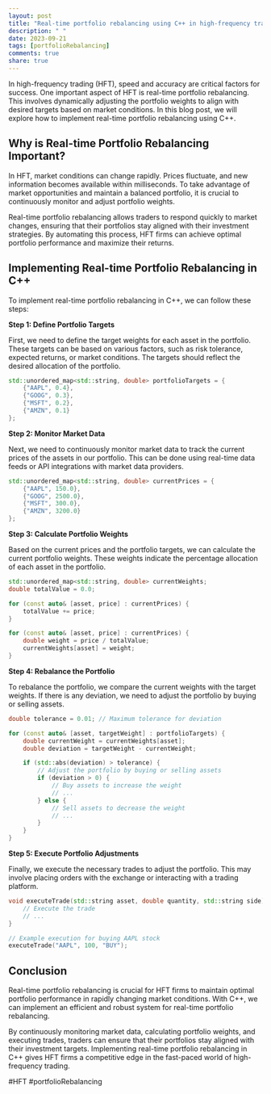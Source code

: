 ```yaml
---
layout: post
title: "Real-time portfolio rebalancing using C++ in high-frequency trading"
description: " "
date: 2023-09-21
tags: [portfolioRebalancing]
comments: true
share: true
---
```


In high-frequency trading (HFT), speed and accuracy are critical factors for success. One important aspect of HFT is real-time portfolio rebalancing. This involves dynamically adjusting the portfolio weights to align with desired targets based on market conditions. In this blog post, we will explore how to implement real-time portfolio rebalancing using C++.

## Why is Real-time Portfolio Rebalancing Important?

In HFT, market conditions can change rapidly. Prices fluctuate, and new information becomes available within milliseconds. To take advantage of market opportunities and maintain a balanced portfolio, it is crucial to continuously monitor and adjust portfolio weights.

Real-time portfolio rebalancing allows traders to respond quickly to market changes, ensuring that their portfolios stay aligned with their investment strategies. By automating this process, HFT firms can achieve optimal portfolio performance and maximize their returns.

## Implementing Real-time Portfolio Rebalancing in C++

To implement real-time portfolio rebalancing in C++, we can follow these steps:

**Step 1: Define Portfolio Targets**

First, we need to define the target weights for each asset in the portfolio. These targets can be based on various factors, such as risk tolerance, expected returns, or market conditions. The targets should reflect the desired allocation of the portfolio.

```cpp
std::unordered_map<std::string, double> portfolioTargets = {
    {"AAPL", 0.4},
    {"GOOG", 0.3},
    {"MSFT", 0.2},
    {"AMZN", 0.1}
};
```

**Step 2: Monitor Market Data**

Next, we need to continuously monitor market data to track the current prices of the assets in our portfolio. This can be done using real-time data feeds or API integrations with market data providers.

```cpp
std::unordered_map<std::string, double> currentPrices = {
    {"AAPL", 150.0},
    {"GOOG", 2500.0},
    {"MSFT", 300.0},
    {"AMZN", 3200.0}
};
```

**Step 3: Calculate Portfolio Weights**

Based on the current prices and the portfolio targets, we can calculate the current portfolio weights. These weights indicate the percentage allocation of each asset in the portfolio.

```cpp
std::unordered_map<std::string, double> currentWeights;
double totalValue = 0.0;

for (const auto& [asset, price] : currentPrices) {
    totalValue += price;
}

for (const auto& [asset, price] : currentPrices) {
    double weight = price / totalValue;
    currentWeights[asset] = weight;
}
```

**Step 4: Rebalance the Portfolio**

To rebalance the portfolio, we compare the current weights with the target weights. If there is any deviation, we need to adjust the portfolio by buying or selling assets.

```cpp
double tolerance = 0.01; // Maximum tolerance for deviation

for (const auto& [asset, targetWeight] : portfolioTargets) {
    double currentWeight = currentWeights[asset];
    double deviation = targetWeight - currentWeight;

    if (std::abs(deviation) > tolerance) {
        // Adjust the portfolio by buying or selling assets
        if (deviation > 0) {
            // Buy assets to increase the weight
            // ...
        } else {
            // Sell assets to decrease the weight
            // ...
        }
    }
}
```

**Step 5: Execute Portfolio Adjustments**

Finally, we execute the necessary trades to adjust the portfolio. This may involve placing orders with the exchange or interacting with a trading platform.

```cpp
void executeTrade(std::string asset, double quantity, std::string side) {
    // Execute the trade
    // ...
}

// Example execution for buying AAPL stock
executeTrade("AAPL", 100, "BUY");
```

## Conclusion

Real-time portfolio rebalancing is crucial for HFT firms to maintain optimal portfolio performance in rapidly changing market conditions. With C++, we can implement an efficient and robust system for real-time portfolio rebalancing.

By continuously monitoring market data, calculating portfolio weights, and executing trades, traders can ensure that their portfolios stay aligned with their investment targets. Implementing real-time portfolio rebalancing in C++ gives HFT firms a competitive edge in the fast-paced world of high-frequency trading.

#HFT #portfolioRebalancing